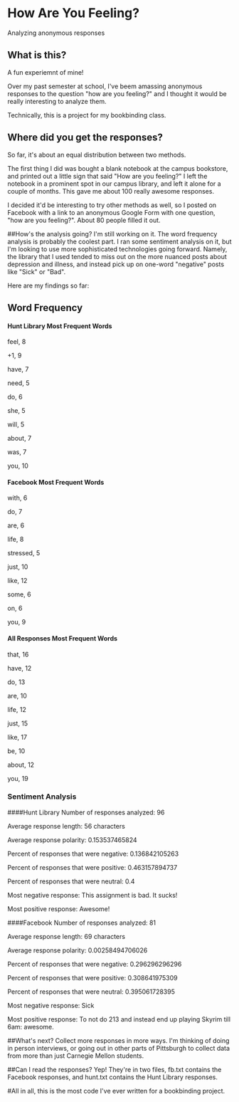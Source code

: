 # How Are You Feeling?
Analyzing anonymous responses

## What is this?
A fun experiemnt of mine!

Over my past semester at school, I've beem amassing anonymous responses to the question "how are you feeling?" and I thought it would be really interesting to analyze them.

Technically, this is a project for my bookbinding class.

## Where did you get the responses?
So far, it's about an equal distribution between two methods. 

The first thing I did was bought a blank notebook at the campus bookstore, and printed out a little sign that said "How are you feeling?" I left the notebook in a prominent spot in our campus library, and left it alone for a couple of months. This gave me about 100 really awesome responses.

I decided it'd be interesting to try other methods as well, so I posted on Facebook with a link to an anonymous Google Form with one question, "how are you feeling?". About 80 people filled it out.

##How's the analysis going?
I'm still working on it. The word frequency analysis is probably the coolest part. I ran some sentiment analysis on it, but I'm looking to use more sophisticated technologies going forward. Namely, the library that I used tended to miss out on the more nuanced posts about depression and illness, and instead pick up on one-word "negative" posts like "Sick" or "Bad". 

Here are my findings so far:

## Word Frequency
#### Hunt Library Most Frequent Words
feel, 8

+1, 9

have, 7

need, 5

do, 6

she, 5

will, 5

about, 7

was, 7

you, 10

#### Facebook Most Frequent Words
with, 6

do, 7

are, 6

life, 8

stressed, 5

just, 10

like, 12

some, 6

on, 6

you, 9

#### All Responses Most Frequent Words
that, 16

have, 12

do, 13

are, 10

life, 12

just, 15

like, 17

be, 10

about, 12

you, 19

### Sentiment Analysis
####Hunt Library
Number of responses analyzed: 96

Average response length: 56 characters

Average response polarity: 0.153537465824

Percent of responses that were negative: 0.136842105263

Percent of responses that were positive: 0.463157894737

Percent of responses that were neutral: 0.4

Most negative response: This assignment is bad. It sucks!

Most positive response: Awesome!



####Facebook
Number of responses analyzed: 81

Average response length: 69 characters

Average response polarity: 0.00258494706026

Percent of responses that were negative: 0.296296296296

Percent of responses that were positive: 0.308641975309

Percent of responses that were neutral: 0.395061728395

Most negative response: Sick

Most positive response: To not do 213 and instead end up playing Skyrim till 6am: awesome. 

##What's next?
Collect more responses in more ways. I'm thinking of doing in person interviews, or going out in other parts of Pittsburgh to collect data from more than just Carnegie Mellon students.

##Can I read the responses?
Yep! They're in two files, fb.txt contains the Facebook responses, and hunt.txt contains the Hunt Library responses.

#All in all, this is the most code I've ever written for a bookbinding project.
